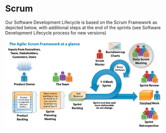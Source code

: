 # Scrum

Our Software Development Lifecycle is based on the Scrum Framework as depicted below, with additional steps at the end of the sprints (see Software Development Lifecycle process for new versions)



![scrum-framework](./images/scrum-framework.png)

